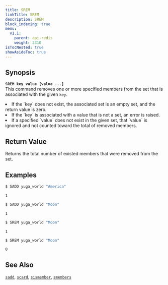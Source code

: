 ```yaml
---
title: SREM
linkTitle: SREM
description: SREM
block_indexing: true
menu:
  v1.1:
    parent: api-redis
    weight: 2310
isTocNested: true
showAsideToc: true
---
```


## Synopsis
<b>`SREM key value [value ...]`</b><br>
This command removes one or more specified members from the set that is associated with the given `key`.
<li>If the `key` does not exist, the associated set is an empty set, and the return value is zero.</li>
<li>If the `key` is associated with a value that is not a set, an error is raised.</li>
<li>If a specified `value` does not exist in the given set, that `value` is ignored and not counted toward the total of removed members.</li>

## Return Value
Returns the total number of existed members that were removed from the set.

## Examples

```sh
$ SADD yuga_world "America"
```

```
1
```

```sh
$ SADD yuga_world "Moon"
```

```
1
```

```sh
$ SREM yuga_world "Moon"
```

```
1
```

```sh
$ SREM yuga_world "Moon"
```

```
0
```

## See Also
[`sadd`](../sadd/), [`scard`](../scard/), [`sismember`](../sismember/), [`smembers`](../smembers/)
